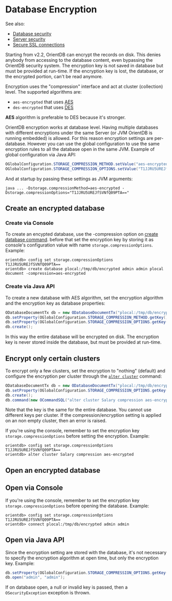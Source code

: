 # Database Encryption

See also:
- [Database security](Database-Security.md)
- [Server security](Server-Security.md)
- [Secure SSL connections](Using-SSL-with-OrientDB.md)

Starting from v2.2, OrientDB can encrypt the records on disk. This denies anybody from accessing to the database content, even bypassing the OrientDB security system. The encryption key is not saved in database but must be provided at run-time. If the encryption key is lost, the database, or the encrypted portion, can't be read anymore.

Encryption uses the "compression" interface and act at cluster (collection) level. The supported algorithms are:
- `aes-encrypted` that uses [AES](https://en.wikipedia.org/wiki/Advanced_Encryption_Standard)
- `des-encrypted` that uses [DES](https://en.wikipedia.org/wiki/Data_Encryption_Standard)

**AES** algorithm is preferable to DES because it's stronger.

OrientDB encryption works at database level. Having multiple databases with different encryptions under the same Server (or JVM OrientDB is running embedded) is allowed. For this reason encryption settings are per-database. However you can use the global configuration to use the same encryption rules to all the database open in the same JVM. Example of global configuration via Java API:

```java
OGlobalConfiguration.STORAGE_COMPRESSION_METHOD.setValue("aes-encrypted");
OGlobalConfiguration.STORAGE_COMPRESSION_OPTIONS.setValue("T1JJRU5UREJfSVNfQ09PTA==");
```
And at startup by passing these settings as JVM arguments:

```
java ... -Dstorage.compressionMethod=aes-encrypted -Dstorage.compressionOptions="T1JJRU5UREJfSVNfQ09PTA=="
```

## Create an encrypted database 
### Create via Console

To create an encypted database, use the -compression option on [create database command](Console-Command-Create-Database.md). before that set the encryption key by storing it as console's configuration value with name `storage.compressionOptions`. Example:
```
orientdb> config set storage.compressionOptions T1JJRU5UREJfSVNfQ09PTA==
orientdb> create database plocal:/tmp/db/encrypted admin admin plocal document -compression=aes-encrypted
```

### Create via Java API
To create a new database with AES algorithm, set the encryption algorithm and the encryption key as database properties:

```java
ODatabaseDocumentTx db = new ODatabaseDocumentTx("plocal:/tmp/db/encrypted");
db.setProperty(OGlobalConfiguration.STORAGE_COMPRESSION_METHOD.getKey(), "aes-encrypted");
db.setProperty(OGlobalConfiguration.STORAGE_COMPRESSION_OPTIONS.getKey(), "T1JJRU5UREJfSVNfQ09PTA==");
db.create();
```

In this way the entire database will be encrypted on disk. The encryption key is never stored inside the database, but must be provided at run-time.

## Encrypt only certain clusters

To encrypt only a few clusters, set the encryption to "nothing" (default) and configure the encryption per cluster through the [`alter cluster`](SQL-Alter-Cluster.md) command:

```java
ODatabaseDocumentTx db = new ODatabaseDocumentTx("plocal:/tmp/db/encrypted");
db.setProperty(OGlobalConfiguration.STORAGE_COMPRESSION_OPTIONS.getKey(), "T1JJRU5UREJfSVNfQ09PTA==");
db.create();
db.command(new OCommandSQL("alter cluster Salary compression aes-encrypted")).execute();
```

Note that the key is the same for the entire database. You cannot use different keys per cluster. If the compression/encryption setting is applied on an non empty cluster, then an error is raised.

If you're using the console, remember to set the encryption key `storage.compressionOptions` before setting the encryption. Example:
```
orientdb> config set storage.compressionOptions T1JJRU5UREJfSVNfQ09PTA==
orientdb> alter cluster Salary compression aes-encrypted
```

## Open an encrypted database

## Open via Console

If you're using the console, remember to set the encryption key `storage.compressionOptions` before opening the database. Example:
```
orientdb> config set storage.compressionOptions T1JJRU5UREJfSVNfQ09PTA==
orientdb> connect plocal:/tmp/db/encrypted admin admin
```

## Open via Java API
Since the encryption setting are stored with the database, it's not necessary to specify the encryption algorithm at open time, but only the encryption key. Example:

```java
db.setProperty(OGlobalConfiguration.STORAGE_COMPRESSION_OPTIONS.getKey(), "T1JJRU5UREJfSVNfQ09PTA==");
db.open("admin", "admin");
```

If on database open, a null or invalid key is passed, then a `OSecurityException` exception is thrown.

